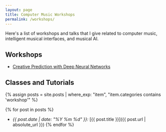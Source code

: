 ```yaml
---
layout: page
title: Computer Music Workshops
permalink: /workshops/
---
```


Here's a list of workshops and talks that I give related to computer music, intelligent musical interfaces, and musical AI.

## Workshops

- [Creative Prediction with Deep Neural Networks](https://creativeprediction.xyz)

## Classes and Tutorials

{% assign posts = site.posts | where_exp: "item", "item.categories contains 'workshop'" %}

{% for post in posts %}    
- _{{ post.date | date: "%Y %m %d" }}:_ [{{ post.title }}]({{ post.url | absolute_url }})
{% endfor %}


